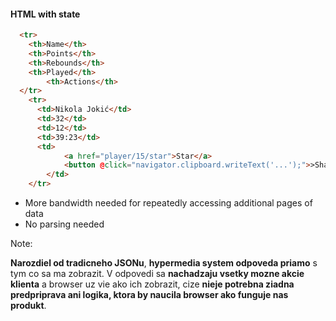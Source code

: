 #### HTML with state

```html
  <tr>
    <th>Name</th>
    <th>Points</th>
    <th>Rebounds</th>
    <th>Played</th>
		<th>Actions</th>
  </tr>
	<tr>
	  <td>Nikola Jokić</td>
	  <td>32</td>
	  <td>12</td>
	  <td>39:23</td>
	  <td>
			<a href="player/15/star">Star</a>
			<button @click="navigator.clipboard.writeText('...');">>Share</button>
		</td>
	</tr>
```
- More bandwidth needed for repeatedly accessing additional pages of data
- No parsing needed

Note:

**Narozdiel od tradicneho JSONu**, **hypermedia system odpoveda priamo** s tym co sa ma zobrazit.
V odpovedi sa **nachadzaju vsetky mozne akcie klienta** a browser uz vie ako ich zobrazit,
cize **nieje potrebna ziadna predpriprava ani logika, ktora by naucila browser ako funguje nas produkt**.


